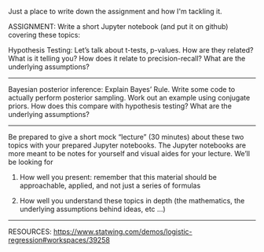 Just a place to write down the assignment and how I'm tackling it.


ASSIGNMENT:
Write a short Jupyter notebook (and put it on github) covering these topics:

Hypothesis Testing: Let’s talk about t-tests, p-values.  How are they related?  What is it telling you?  How does it relate to precision-recall?  What are the underlying assumptions?

---------------------------------------------------------------------------------------------------------------------------
Bayesian posterior inference: Explain Bayes’ Rule.  Write some code to actually perform posterior sampling.  Work out an example using conjugate priors.  How does this compare with hypothesis testing?  What are the underlying assumptions?

---------------------------------------------------------------------------------------------------------------------------


Be prepared to give a short mock “lecture” (30 minutes) about these two topics with your prepared Jupyter notebooks.  The Jupyter notebooks are more meant to be notes for yourself and visual aides for your lecture.  We’ll be looking for

1. How well you present: remember that this material should be approachable, applied, and not just a series of formulas

2. How well you understand these topics in depth (the mathematics, the underlying assumptions behind ideas, etc ...)

-----------------------------------------------------------------------------------------------------------------------------------


RESOURCES:
https://www.statwing.com/demos/logistic-regression#workspaces/39258
